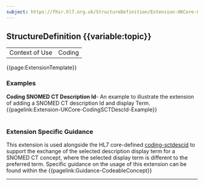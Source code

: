 ```yaml
---
subject: https://fhir.hl7.org.uk/StructureDefinition/Extension-UKCore-CodingSCTDescDisplay
---
```

## StructureDefinition {{variable:topic}}

<table id="addToTranspose">
<tr><td>Context of Use</td>
<td>Coding</td>
</tr>
</table>

{{page:ExtensionTemplate}}

<div id="Examples" class="tabcontent">
  <h3>Examples</h3>
<b>Coding SNOMED CT Description Id</b>- An example to illustrate the extension of adding a SNOMED CT description Id and display Term.<br>
{{pagelink:Extension-UKCore-CodingSCTDescId-Example}}
<br><br>
</div>

<h3 id="guidance-codingsctdescdisplay">Extension Specific Guidance</h3>

This extension is used alongside the HL7 core-defined <a href="https://hl7.org/fhir/R4/extension-coding-sctdescid.html" class="external">coding-sctdescid</a> to support the exchange of the selected description display term for a SNOMED CT concept, where the selected display term is different to the preferred term. Specific guidance on the usage of this extension can be found within the {{pagelink:Guidance-CodeableConcept}}

---